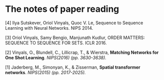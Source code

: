 # The notes of paper reading


[4]  Ilya Sutskever, Oriol Vinyals, Quoc V. Le, Sequence to Sequence Learning with Neural Networks. NIPS 2014.

[3]  Oriol Vinyals, Samy Bengio, Manjunath Kudlur, ORDER MATTERS: SEQUENCE TO SEQUENCE FOR SETS. ICLR 2016.

[2]  Vinyals, O., Blundell, C., Lillicrap, T., & Wierstra, **Matching Networks for One Shot Learning**. *NIPS(2016) (pp. 3630-3638).*

[1] Jaderberg, M., Simonyan, K., & Zisserman, **Spatial transformer networks**. *NIPS(2015) (pp. 2017-2025).*
